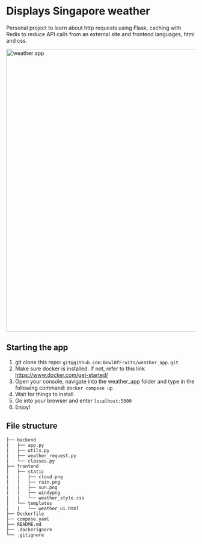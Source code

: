 # Displays Singapore weather

Personal project to learn about http requests using Flask, caching with Redis to reduce API calls from an external site and frontend languages, html and css.

<img width="750" alt="weather app" src="https://github.com/user-attachments/assets/99f92131-dad9-4b2d-a751-fdff2f650f41" />

## Starting the app
1. git clone this repo: ```git@github.com:BowlOfFruits/weather_app.git```
2. Make sure docker is installed. If not, refer to this link https://www.docker.com/get-started/
3. Open your console, navigate into the weather_app folder and type in the following command: ```docker compose up```
4. Wait for things to install
5. Go into your browser and enter ```localhost:5000```
6. Enjoy!
   

## File structure
```
├── backend
|   ├── app.py
|   ├── utils.py
|   ├── weather_request.py
|   └── classes.py
├── frontend
│   ├── static
|   |   ├── cloud.png
|   |   ├── rain.png
|   |   ├── sun.png
|   |   ├── windypng
|   |   └── weather_style.css
│   └── templates
|   |   └── weather_ui.html
├── Dockerfile
├── compose.yaml
├── README.md
├── .dockerignore
└── .gitignore
```
